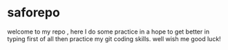 # saforepo
welcome to my repo , here I do some practice in a hope to get better in typing first of all then practice my git coding skills. 
well wish me good luck!
